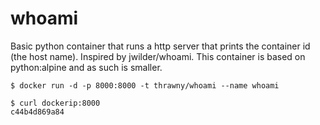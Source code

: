 whoami
======

Basic python container that runs a http server that prints the container id (the
host name). Inspired by jwilder/whoami. This container is based on python:alpine
and as such is smaller.

    $ docker run -d -p 8000:8000 -t thrawny/whoami --name whoami

    $ curl dockerip:8000
    c44b4d869a84
